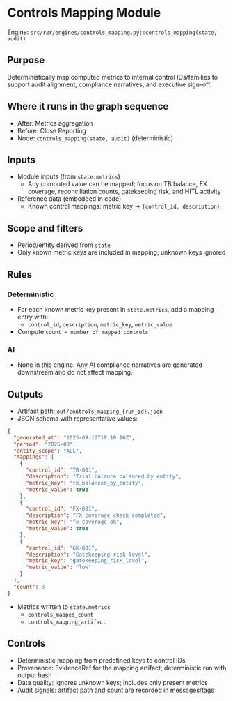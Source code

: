 # Controls Mapping Module

Engine: `src/r2r/engines/controls_mapping.py::controls_mapping(state, audit)`

## Purpose

Deterministically map computed metrics to internal control IDs/families to support audit alignment, compliance narratives, and executive sign-off.

## Where it runs in the graph sequence

- After: Metrics aggregation
- Before: Close Reporting
- Node: `controls_mapping(state, audit)` (deterministic)

## Inputs

- Module inputs (from `state.metrics`)
  - Any computed value can be mapped; focus on TB balance, FX coverage, reconciliation counts, gatekeeping risk, and HITL activity
- Reference data (embedded in code)
  - Known control mappings: metric key -> `{control_id, description}`

## Scope and filters

- Period/entity derived from `state`
- Only known metric keys are included in mapping; unknown keys ignored

## Rules

### Deterministic

- For each known metric key present in `state.metrics`, add a mapping entry with:
  - `control_id`, `description`, `metric_key`, `metric_value`
- Compute `count = number of mapped controls`

### AI

- None in this engine. Any AI compliance narratives are generated downstream and do not affect mapping.

## Outputs

- Artifact path: `out/controls_mapping_{run_id}.json`
- JSON schema with representative values:

```json
{
  "generated_at": "2025-09-12T19:10:16Z",
  "period": "2025-08",
  "entity_scope": "ALL",
  "mappings": [
    {
      "control_id": "TB-001",
      "description": "Trial balance balanced by entity",
      "metric_key": "tb_balanced_by_entity",
      "metric_value": true
    },
    {
      "control_id": "FX-001",
      "description": "FX coverage check completed",
      "metric_key": "fx_coverage_ok",
      "metric_value": true
    },
    {
      "control_id": "GK-001",
      "description": "Gatekeeping risk level",
      "metric_key": "gatekeeping_risk_level",
      "metric_value": "low"
    }
  ],
  "count": 3
}
```

- Metrics written to `state.metrics`
  - `controls_mapped_count`
  - `controls_mapping_artifact`

## Controls

- Deterministic mapping from predefined keys to control IDs
- Provenance: EvidenceRef for the mapping artifact; deterministic run with output hash
- Data quality: ignores unknown keys; includes only present metrics
- Audit signals: artifact path and count are recorded in messages/tags
